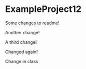 # ExampleProject12

Some changes to readme!


Another change!


A third change!


Changed again!


Change in class
